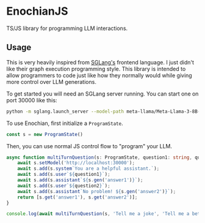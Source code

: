 # EnochianJS

TS/JS library for programming LLM interactions.

## Usage

This is very heavily inspired from [SGLang's](https://github.com/sgl-project/sglang/tree/main) frontend language. I just didn't like their graph execution programming style. This library is intended to allow programmers to code just like how they normally would while giving more control over LLM generations.

To get started you will need an SGLang server running. You can start one on port 30000 like this:

```bash
python -m sglang.launch_server --model-path meta-llama/Meta-Llama-3-8B-Instruct --port 30000
```

To use Enochian, first initialize a `ProgramState`.

```ts
const s = new ProgramState()
```

Then, you can use normal JS control flow to "program" your LLM.

```ts
async function multiTurnQuestion(s: ProgramState, question1: string, question2: string): Promise<[string, string]> {
    await s.setModel('http://localhost:30000');
    await s.add(s.system`You are a helpful assistant.`);
    await s.add(s.user`${question1}`);
    await s.add(s.assistant`${s.gen('answer1')}`);
    await s.add(s.user`${question2}`);
    await s.add(s.assistant`No problem! ${s.gen('answer2')}`);
    return [s.get('answer1'), s.get('answer2')];
}

console.log(await multiTurnQuestion(s, 'Tell me a joke', 'Tell me a better one'));
```
